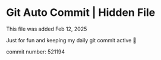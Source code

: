 # Git Auto Commit | Hidden File

This file was added Feb 12, 2025

Just for fun and keeping my daily git commit active 🤪

commit number: 521194
